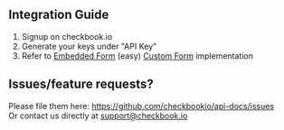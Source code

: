 Integration Guide
--------

1. Signup on checkbook.io  
2. Generate your keys under "API Key"  
3. Refer to [Embedded Form][1]  (easy) [Custom Form][2] implementation  

Issues/feature requests?
------

Please file them here: https://github.com/checkbookio/api-docs/issues  
Or contact us directly at support@checkbook.io


  [1]: https://github.com/checkbookio/api-docs/blob/master/EmbeddedForm.md
  [2]: https://github.com/checkbookio/api-docs/blob/master/CustomForm.md